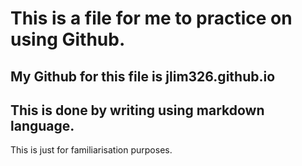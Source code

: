 # This is a file for me to practice on using Github.
## My Github for this file is jlim326.github.io
## This is done by writing using markdown language.

This is just for familiarisation purposes.
